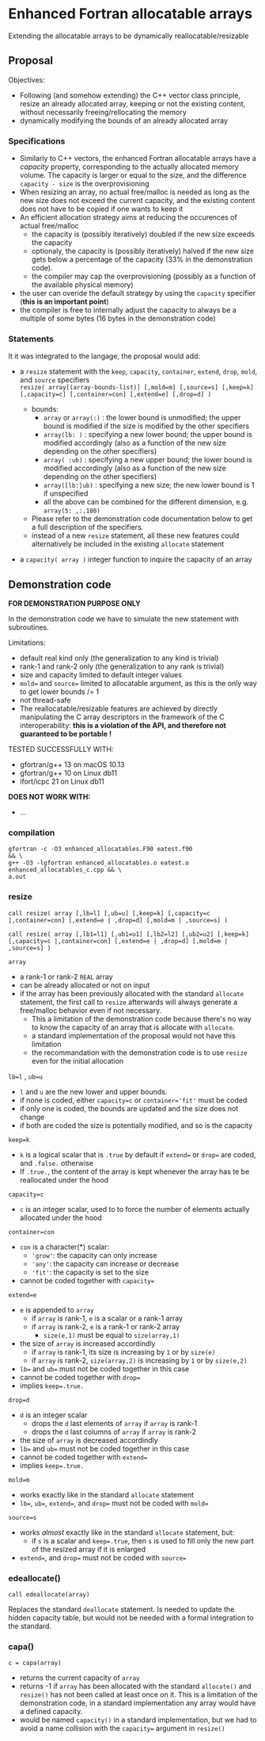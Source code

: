 # Enhanced Fortran allocatable arrays
Extending the allocatable arrays to be dynamically reallocatable/resizable

## Proposal

Objectives:
- Following (and somehow extending) the C++ vector class principle, resize an already allocated array, keeping or not the existing content, without necessarily freeing/rellocating the memory
- dynamically modifying the bounds of an already allocated array

### Specifications

- Similarly to C++ vectors, the enhanced Fortran allocatable arrays have a *capacity* property, corresponding to the actually allocated memory volume. The capacity is larger or equal to the size, and the difference `capacity - size` is the overprovisioning
- When resizing an array, no actual free/malloc is needed as long as the new size does not exceed the current capacity, and the existing content does not have to be copied if one wants to keep it
- An efficient allocation strategy aims at reducing the occurences of actual free/malloc
  - the capacity is (possibly iteratively) doubled if the new size exceeds the capacity
  - optionaly, the capacity is (possibly iteratively) halved if the new size gets below a percentage of the capacity (33% in the demonstration code).
  - the compiler may cap the overprovisioning (possibly as a function of the available physical memory)
- the user can overide the default strategy by using the `capacity` specifier (**this is an important point**)
- the compiler is free to internally adjust the capacity to always be a multiple of some bytes (16 bytes in the demonstration code)

### Statements

It it was integrated to the langage, the proposal would add:

- a `resize` statement with the `keep`, `capacity`, `container`, `extend`, `drop`, `mold`, and `source` specifiers  
`resize( array[(array-bounds-list)] [,mold=m] [,source=s] [,keep=k] [,capacity=c] [,container=con] [,extend=e] [,drop=d] )`
  - bounds:
    - `array` or `array(:)` : the lower bound is unmodified; the upper bound is modified if the size is modified by the other specifiers
    - `array(lb: )` : specifying a new lower bound; the upper bound is modified accordingly (also as a function of the new size depending on the other specifiers)
    - `array( :ub)` : specifying a new upper bound; the lower bound is modified accordingly (also as a function of the new size depending on the other specifiers)
    - `array([lb:]ub)` : specifying a new size; the new lower bound is 1 if unspecified 
    - all the above can be combined for the different dimension, e.g. `array(5: ,:,100)` 
  - Please refer to the demonstration code documentation below to get a full description of the specifiers.
  - instead of a new `resize` statement, all these new features could alternatively be included in the existing `allocate` statement

- a `capacity( array )` integer function to inquire the capacity of an array

## Demonstration code

**FOR DEMONSTRATION PURPOSE ONLY**

In the demonstration code we have to simulate the new statement with subroutines.

Limitations:
- default real kind only (the generalization to any kind is trivial)
- rank-1 and rank-2 only (the generalization to any rank is trivial)
- size and capacity limited to default integer values
- `mold=` and `source=` limited to allocatable argument, as this is the only way to get lower bounds /= 1
- not thread-safe
- The reallocatable/resizable features are achieved by directly manipulating the C array descriptors in the framework of the C interoperability: **this is a violation of the API, and therefore not guaranteed to be portable !** 

TESTED SUCCESSFULLY WITH:
- gfortran/g++ 13 on macOS 10.13
- gfortran/g++ 10 on Linux db11
- ifort/icpc 21 on Linux db11

**DOES NOT WORK WITH:**
- ...

### compilation

```
gfortran -c -O3 enhanced_allocatables.F90 eatest.f90                            && \
g++ -O3 -lgfortran enhanced_allocatables.o eatest.o enhanced_allocatables_c.cpp && \
a.out
```

### resize
`call resize( array [,lb=l] [,ub=u] [,keep=k] [,capacity=c |,container=con] [,extend=e | ,drop=d] [,mold=m | ,source=s] )`

`call resize( array [,lb1=l1] [,ub1=u1] [,lb2=l2] [,ub2=u2] [,keep=k] [,capacity=c |,container=con] [,extend=e | ,drop=d] [,mold=m | ,source=s] )` 

`array`
- a rank-1 or rank-2 `REAL` array
- can be already allocated or not on input
- if the array has been previously allocated with the standard `allocate` statement, the first call to `resize` afterwards will always generate a free/malloc behavior even if not necessary. 
  - This a limitation of the demonstration code because there's no way to know the capacity of an array that is allocate with `allocate`.
  - a standard implementation of the proposal would not have this limitation
  - the recommandation with the demonstration code is to use `resize` even for the initial allocation

`lb=l` , `ub=u` 
- `l` and `u` are the new lower and upper bounds.
- if none is coded, either `capacity=c` or `container='fit'` must be coded
- if only one is coded, the bounds are updated and the size does not change
- if both are coded the size is potentially modified, and so is the capacity

`keep=k`
- `k` is a logical scalar that is `.true` by default if `extend=` or `drop=` are coded, and `.false.` otherwise 
- If `.true.`, the content of the array is kept whenever the array has te be reallocated under the hood

`capacity=c`
- `c` is an integer scalar, used to to force the number of elements actually allocated under the hood

`container=con`
- `con` is a character(*) scalar:
  - `'grow'`: the capacity can only increase
  - `'any'`: the capacity can increase or decrease
  - `'fit'`: the capacity is set to the size
- cannot be coded together with `capacity=`

`extend=e`
- `e` is appended to `array`
  - if `array` is rank-1, `e` is a scalar or a rank-1 array
  - if `array` is rank-2, `e` is a rank-1 or rank-2 array
    - `size(e,1)` must be equal to `size(array,1)`
- the size of `array` is increased accordindly
  - if `array` is rank-1, its size is increasing by `1` or by `size(e)`
  - if `array` is rank-2, `size(array,2)` is increasing by `1` or by `size(e,2)`
- `lb=` and `ub=` must not be coded together in this case
- cannot be coded together with `drop=`
- implies `keep=.true.`

`drop=d`
- `d` is an integer scalar
  - drops the `d` last elements of `array` if `array` is rank-1
  - drops the `d` last columns of `array` if `array` is rank-2
- the size of `array` is decreased accordindly
- `lb=` and `ub=` must not be coded together in this case
- cannot be coded together with `extend=`
- implies `keep=.true.`

`mold=m`
- works exactly like in the standard `allocate` statement
- `lb=`, `ub=`, `extend=`, and `drop=` must not be coded with `mold=`

`source=s`
- works *almost* exactly like in the standard `allocate` statement, but:
  - if `s` is a scalar and `keep=.true`, then `s` is used to fill only the new part of the resized array if it is enlarged
- `extend=`, and `drop=` must not be coded with `source=`

### edeallocate()
`call edeallocate(array)`

Replaces the standard `deallocate` statement. Is needed to update the hidden capacity table, but would not be needed with a formal integration to the standard.

### capa()
`c = capa(array)`

- returns the current capacity of `array`
- returns -1 if `array` has been allocated with the standard `allocate()` and `resize()` has not been called at least once on it. This is a limitation of the demonstration code, in a standard implementation any array would have a defined capacity.
- would be named `capacity()` in a standard implementation, but we had to avoid a name collision with the `capacity=` argument in `resize()`

